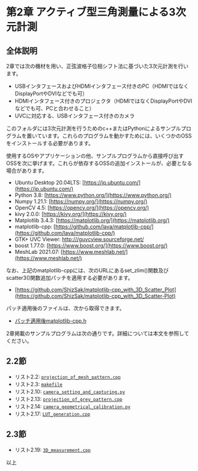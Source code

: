 # 第2章 アクティブ型三角測量による3次元計測
## 全体説明
2章では次の機材を用い、正弦波格子位相シフト法に基づいた3次元計測を行います。
+ USBインタフェースおよびHDMIインタフェース付きのPC（HDMIではなくDisplayPortやDVIなどでも可）
+ HDMIインタフェース付きのプロジェクタ（HDMIではなくDisplayPortやDVIなどでも可、PCと合わせること）
+ UVCに対応する、USBインタフェース付きのカメラ

このフォルダには3次元計測を行うためのc++またはPythonによるサンプルプログラムを置いています。これらのプログラムを動かすためには、いくつかのOSSをインストールする必要があります。

使用するOSやアプリケーションの他、サンプルプログラムから直接呼び出すOSSを次に挙げます。これらが依存するOSSの追加インストールが、必要となる場合があります。
+ Ubuntu Desktop 20.04LTS: [https://jp.ubuntu.com/](https://jp.ubuntu.com/)
+ Python 3.8: [https://www.python.org/](https://www.python.org/)
+ Numpy 1.21.1: [https://numpy.org/](https://numpy.org/)
+ OpenCV 4.5: [https://opencv.org/](https://opencv.org/)
+ kivy 2.0.0: [https://kivy.org/](https://kivy.org/)
+ Matplotlib 3.4.3: [https://matplotlib.org/](https://matplotlib.org/)
+ matplotlib-cpp: [https://github.com/lava/matplotlib-cpp/](https://github.com/lava/matplotlib-cpp/)
+ GTK+ UVC Viewer: [http:///guvcview.sourceforge.net/](http://guvcview.sourceforge.net/)
+ boost 1.77.0: [https://www.boost.org/](https://www.boost.org/)
+ MeshLab 2021.07: [https://www.meshlab.net/](https://www.meshlab.net/)

なお、上記のmatplotlib-cppには、次のURLにあるset_zlim()関数及びscatter3()関数追加パッチを適用する必要があります。
+ [https://github.com/ShizSak/matplotlib-cpp_with_3D_Scatter_Plot](https://github.com/ShizSak/matplotlib-cpp_with_3D_Scatter-Plot)

パッチ適用後のファイルは、次から取得できます。
+ [パッチ適用後matplotlib-cpp.h](https://github.com/ShizSak/Basics_of_3D_Measurement/blob/main/Chapter%202/matplotlib-cpp.h)

2章掲載のサンプルプログラムは次の通りです。詳細については本文を参照してください。

## 2.2節
- リスト2.2: [```projection_of_mesh_pattern.cpp```](https://github.com/ShizSak/Basics_of_3D_Measurement/blob/main/Chapter%202/projection_of_mesh_pattern.cpp)
- リスト2.3: [```makefile```](https://github.com/ShizSak/Basics_of_3D_Measurement/blob/main/Chapter%202/makefile)
- リスト2.10: [```camera_setting_and_capturing.py```](https://github.com/ShizSak/Basics_of_3D_Measurement/blob/main/Chapter%202/camera_setting_and_capturing.py)
- リスト2.13: [```projection_of_grey_pattern.cpp```](https://github.com/ShizSak/Basics_of_3D_Measurement/blob/main/Chapter%202/projection_of_grey_pattern.cpp)
- リスト2.14: [```camera_geometrical_calibration.py```](https://github.com/ShizSak/Basics_of_3D_Measurement/blob/main/Chapter%202/camera_geometrical_calibration.py)
- リスト2.17: [```LUT_generation.cpp```](https://github.com/ShizSak/Basics_of_3D_Measurement/blob/main/Chapter%202/LUT_generation.cpp)

## 2.3節
- リスト2.19: [```3D_measurement.cpp```](https://github.com/ShizSak/Basics_of_3D_Measurement/blob/main/Chapter%202/3D_measurement.cpp)

以上
